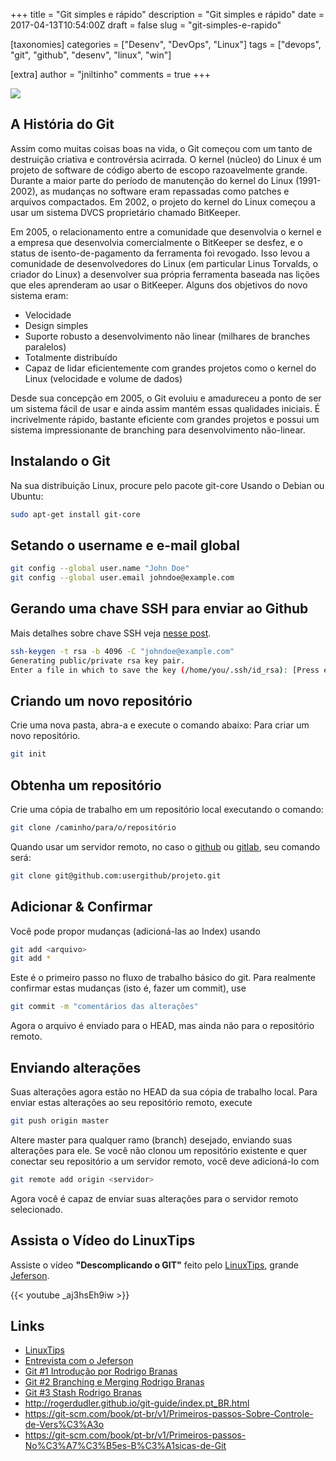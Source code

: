 +++
title = "Git simples e rápido"
description = "Git simples e rápido"
date = 2017-04-13T10:54:00Z
draft = false
slug = "git-simples-e-rapido"

[taxonomies]
categories = ["Desenv", "DevOps", "Linux"]
tags = ["devops", "git", "github", "desenv", "linux", "win"]

[extra]
author = "jniltinho"
comments = true
+++

![](/images/git_logo.png)

## A História do Git

Assim como muitas coisas boas na vida, o Git começou com um tanto de destruição criativa e controvérsia acirrada. O kernel (núcleo) do Linux é um projeto de software de código aberto de escopo razoavelmente grande. Durante a maior parte do período de manutenção do kernel do Linux (1991-2002), as mudanças no software eram repassadas como patches e arquivos compactados. Em 2002, o projeto do kernel do Linux começou a usar um sistema DVCS proprietário chamado BitKeeper.
<!-- more -->

Em 2005, o relacionamento entre a comunidade que desenvolvia o kernel e a empresa que desenvolvia comercialmente o BitKeeper se desfez, e o status de isento-de-pagamento da ferramenta foi revogado. Isso levou a comunidade de desenvolvedores do Linux (em particular Linus Torvalds, o criador do Linux) a desenvolver sua própria ferramenta baseada nas lições que eles aprenderam ao usar o BitKeeper. Alguns dos objetivos do novo sistema eram:

* Velocidade
* Design simples
* Suporte robusto a desenvolvimento não linear (milhares de branches paralelos)
* Totalmente distribuído
* Capaz de lidar eficientemente com grandes projetos como o kernel do Linux (velocidade e volume de dados)

Desde sua concepção em 2005, o Git evoluiu e amadureceu a ponto de ser um sistema fácil de usar e ainda assim mantém essas qualidades iniciais. É incrivelmente rápido, bastante eficiente com grandes projetos e possui um sistema impressionante de branching para desenvolvimento não-linear.

## Instalando o Git

Na sua distribuição Linux, procure pelo pacote git-core
Usando o Debian ou Ubuntu:

```bash
sudo apt-get install git-core
```

## Setando o username e e-mail global

```bash
git config --global user.name "John Doe"
git config --global user.email johndoe@example.com
```

## Gerando uma chave SSH para enviar ao Github

Mais detalhes sobre chave SSH veja [nesse post](/2017/04/ssh-sem-senha/).

```bash
ssh-keygen -t rsa -b 4096 -C "johndoe@example.com"
Generating public/private rsa key pair.
Enter a file in which to save the key (/home/you/.ssh/id_rsa): [Press enter]
```

## Criando um novo repositório

Crie uma nova pasta, abra-a e execute o comando abaixo:
Para criar um novo repositório.

```bash
git init
```

## Obtenha um repositório

Crie uma cópia de trabalho em um repositório local executando o comando:

```bash
git clone /caminho/para/o/repositório
```

Quando usar um servidor remoto, no caso o [github](https://github.com) ou [gitlab](https://about.gitlab.com/), seu comando será:

```bash
git clone git@github.com:usergithub/projeto.git
```

## Adicionar & Confirmar

Você pode propor mudanças (adicioná-las ao Index) usando

```bash
git add <arquivo>
git add *
```

Este é o primeiro passo no fluxo de trabalho básico do git.
Para realmente confirmar estas mudanças (isto é, fazer um commit), use

```bash
git commit -m "comentários das alterações"
```

Agora o arquivo é enviado para o HEAD, mas ainda não para o repositório remoto.

## Enviando alterações

Suas alterações agora estão no HEAD da sua cópia de trabalho local.
Para enviar estas alterações ao seu repositório remoto, execute

```bash
git push origin master
```

Altere master para qualquer ramo (branch) desejado, enviando suas alterações para ele.
Se você não clonou um repositório existente e quer conectar seu repositório a um servidor remoto, você deve adicioná-lo com

```bash
git remote add origin <servidor>
```

Agora você é capaz de enviar suas alterações para o servidor remoto selecionado.

## Assista o Vídeo do LinuxTips 

Assiste o vídeo **"Descomplicando o GIT"** feito pelo [LinuxTips](https://www.youtube.com/channel/UCJnKVGmXRXrH49Tvrx5X0Sw), grande [Jeferson](https://br.linkedin.com/in/jefersonfernando).

{{< youtube _aj3hsEh9iw >}}

## Links

* [LinuxTips](https://www.youtube.com/channel/UCJnKVGmXRXrH49Tvrx5X0Sw)
* [Entrevista com o Jeferson](https://www.youtube.com/watch?v=3GQs_JlM04o)
* [Git #1 Introdução por Rodrigo Branas](https://www.youtube.com/watch?v=C18qzn7j4SM)
* [Git #2 Branching e Merging Rodrigo Branas](https://www.youtube.com/watch?v=_Mir2_YlA0g)
* [Git #3 Stash Rodrigo Branas](https://www.youtube.com/watch?v=twNbUHFlwfE)
* http://rogerdudler.github.io/git-guide/index.pt_BR.html
* https://git-scm.com/book/pt-br/v1/Primeiros-passos-Sobre-Controle-de-Vers%C3%A3o
* https://git-scm.com/book/pt-br/v1/Primeiros-passos-No%C3%A7%C3%B5es-B%C3%A1sicas-de-Git

